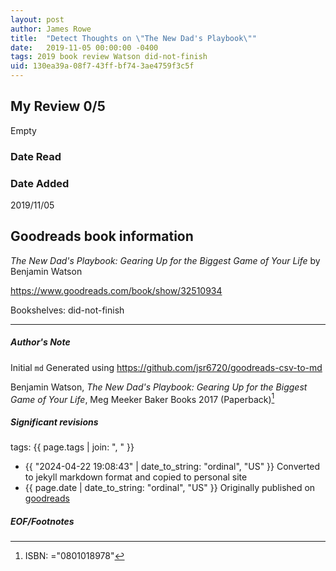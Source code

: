 ```yaml
---
layout: post
author: James Rowe
title:  "Detect Thoughts on \"The New Dad's Playbook\""
date:   2019-11-05 00:00:00 -0400
tags: 2019 book review Watson did-not-finish
uid: 130ea39a-08f7-43ff-bf74-3ae4759f3c5f
---
```


<!-- highly dependent on how you personally use jekyll templates, and how you want this to show up -->
<!-- escape any jekyll keys with double brackets -->

## My Review 0/5

Empty

### Date Read


### Date Added
2019/11/05

## Goodreads book information

*The New Dad's Playbook: Gearing Up for the Biggest Game of Your Life* by Benjamin Watson

https://www.goodreads.com/book/show/32510934

Bookshelves: did-not-finish

---

##### Author's Note

Initial `md` Generated using https://github.com/jsr6720/goodreads-csv-to-md

Benjamin Watson, *The New Dad's Playbook: Gearing Up for the Biggest Game of Your Life*, Meg Meeker Baker Books 2017 (Paperback)[^1]

##### Significant revisions

tags: {{ page.tags | join: ", " }} <!-- todo move this somewhere -->

- {{ "2024-04-22 19:08:43" | date_to_string: "ordinal", "US" }} Converted to jekyll markdown format and copied to personal site
- {{ page.date | date_to_string: "ordinal", "US" }} Originally published on [goodreads](https://www.goodreads.com)

##### EOF/Footnotes

[^1]: ISBN: ="0801018978"